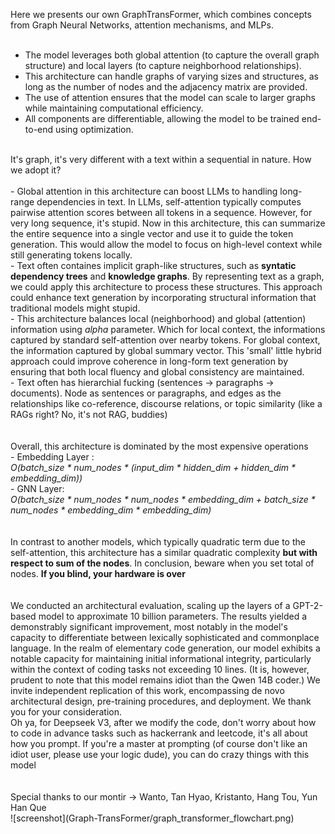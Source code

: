 Here we presents our own GraphTransFormer, which combines concepts from Graph Neural Networks, attention mechanisms, and MLPs.<br>
<br>
- The model leverages both global attention (to capture the overall graph structure) and local layers (to capture neighborhood relationships).<br>
- This architecture can handle graphs of varying sizes and structures, as long as the number of nodes and the adjacency matrix are provided.<br>
- The use of attention ensures that the model can scale to larger graphs while maintaining computational efficiency.<br>
- All components are differentiable, allowing the model to be trained end-to-end using optimization.<br>
<br>
It's graph, it's very different with a text within a sequential in nature. How we adopt it?<br>
<br>
- Global attention in this architecture can boost LLMs to handling long-range dependencies in text. In LLMs, self-attention typically computes pairwise attention scores between all tokens in a sequence. However, for very long sequence, it's stupid. Now in this architecture, this can summarize the entire sequence into a single vector and use it to guide the token generation. This would allow the model to focus on high-level context while still generating tokens locally.<br>
- Text often containes implicit graph-like structures, such as <b>syntatic dependency trees</b> and <b>knowledge graphs</b>. By representing text as a graph, we could apply this architecture to process these structures. This approach could enhance text generation by incorporating structural information that traditional models might stupid.<br>
- This architecture balances local (neighborhood) and global (attention) information using <i>alpha</i> parameter. Which for local context, the informations captured by standard self-attention over nearby tokens. For global context, the information captured by global summary vector. This 'small' little hybrid approach could improve coherence in long-form text generation by ensuring that both local fluency and global consistency are maintained.<br>
- Text often has hierarchial fucking (sentences -> paragraphs -> documents). Node as sentences or paragraphs, and edges as the relationships like co-reference, discourse relations, or topic similarity (like a RAGs right? No, it's not RAG, buddies)<br>
<br>
<br>
Overall, this architecture is dominated by the most expensive operations<br>
- Embedding Layer :<br>
	<i>O(batch_size * num_nodes * (input_dim * hidden_dim + hidden_dim * embedding_dim))<br></i>
- GNN Layer:<br>
	<i>O(batch_size * num_nodes * num_nodes * embedding_dim + batch_size * num_nodes * embedding_dim * embedding_dim)<br></i>
<br>
<br>
In contrast to another models, which typically quadratic term due to the self-attention, this architecture has a similar quadratic complexity <b>but with respect to sum of the nodes</b>. In conclusion, beware when you set total of nodes. <b>If you blind, your hardware is over</b>
<br>
<br>
<br>
We conducted an architectural evaluation, scaling up the layers of a GPT-2-based model to approximate 10 billion parameters. The results yielded a demonstrably significant improvement, most notably in the model's capacity to differentiate between lexically sophisticated and commonplace language. In the realm of elementary code generation, our model exhibits a notable capacity for maintaining initial informational integrity, particularly within the context of coding tasks not exceeding 10 lines. (It is, however, prudent to note that this model remains idiot than the Qwen 14B coder.) We invite independent replication of this work, encompassing de novo architectural design, pre-training procedures, and deployment. We thank you for your consideration.<br>
Oh ya, for Deepseek V3, after we modify the code, don't worry about how to code in advance tasks such as hackerrank and leetcode, it's all about how you prompt. If you're a master at prompting (of course don't like an idiot user, please use your logic dude), you can do crazy things with this model<br>
<br> <br>
Special thanks to our montir -> Wanto, Tan Hyao, Kristanto, Hang Tou, Yun Han Que<Br>
![screenshot](Graph-TransFormer/graph_transformer_flowchart.png)
